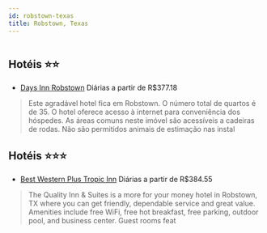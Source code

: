```yaml
---
id: robstown-texas
title: Robstown, Texas
---
```


<center><img src="https://assets.cosmos-data.com/1/095c592e90e60f416353b4a5b6177e91/506084.jpg" alt="" /></center>


## Hotéis ⭐️⭐️

-    [Days Inn Robstown](https://www.hurb.com/aud/https://www.hurb.com/hoteis/robstown/days-inn-robstown-JNP-JP084147?cmp=18055) Diárias a partir de R$377.18
   > Este agradável hotel fica em Robstown. O número total de quartos é de 35. O hotel oferece acesso à internet para conveniência dos hóspedes. As áreas comuns neste imóvel são acessíveis a cadeiras de rodas. Não são permitidos animais de estimação nas instal

## Hotéis ⭐️⭐️⭐️

-    [Best Western Plus Tropic Inn](https://www.hurb.com/aud/https://www.hurb.com/hoteis/robstown/best-western-plus-tropic-inn-JNP-JP084146?cmp=18055) Diárias a partir de R$384.55
   > The Quality Inn &amp; Suites  is a more for your money hotel in Robstown, TX where you can get friendly, dependable service and great value. Amenities include free WiFi, free hot breakfast, free parking, outdoor pool, and business center. Guest rooms feat
